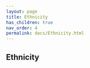 ```yaml
--- 
layout: page 
title: Ethnicity 
has_children: true 
nav_order: 4 
permalink: docs/Ethnicity.html 
---
```


## Ethnicity

